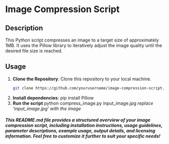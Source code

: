 # Image Compression Script

## Description
This Python script compresses an image to a target size of approximately 1MB. It uses the Pillow library to iteratively adjust the image quality until the desired file size is reached.

## Usage
1. **Clone the Repository**: Clone this repository to your local machine.
   ```bash
   git clone https://github.com/yourusername/image-compression-script.git
2. **Install dependencies**:
    pip install Pillow
3. **Run the script**
   python compress_image.py input_image.jpg
   *replace 'input_image.jpg' with the image*

##### This README.md file provides a structured overview of your image compression script, including installation instructions, usage guidelines, parameter descriptions, example usage, output details, and licensing information. Feel free to customize it further to suit your specific needs!
